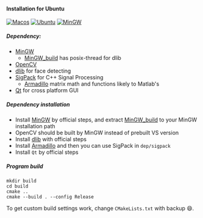 #### Installation for Ubuntu

[![Macos](https://img.shields.io/badge/MacOS-PASSED-GREEN.svg)](INSTALL_MacOS.md) [![Ubuntu](https://img.shields.io/badge/Ubuntu-PASSED-GREEN.svg)](INSTALL_Ubuntu.md) [![MinGW](https://img.shields.io/badge/MinGW-PROCESSING-LIGHTCORAL.svg)](INSTALL_MinGW.md)

##### Dependency:

+ [MinGW](http://www.mingw.org/)
    + [MinGW_build](https://sourceforge.net/projects/mingwbuilds/files/host-windows/releases/4.8.1/64-bit/threads-posix/) has posix-thread for dlib
+ [OpenCV](https://github.com/opencv/opencv/releases)
+ [dlib](https://github.com/davisking/dlib) for face detecting
+ [SigPack](http://sigpack.sourceforge.net/build.html) for C++ Signal Processing
    + [Armadillo](http://arma.sourceforge.net/) matrix math and functions likely to Matlab's
+ [Qt](https://www.qt.io/) for cross platform GUI

##### Dependency installation

+ Install [MinGW](http://www.mingw.org/) by official steps, and extract [MinGW_build](https://sourceforge.net/projects/mingwbuilds/files/host-windows/releases/4.8.1/64-bit/threads-posix/)  to your MinGW installation path 
+ OpenCV should be built by MinGW instead of prebuilt VS version
+ Install [dlib](https://github.com/davisking/dlib) with official steps
+ Install [Armadillo](http://arma.sourceforge.net/) and then you can use SigPack in `dep/sigpack`
+ Install `Qt` by official steps

##### Program build

``` shell
mkdir build
cd build
cmake ..
cmake --build . --config Release
```

To get custom build settings work, change `CMakeLists.txt` with backup :smile:.